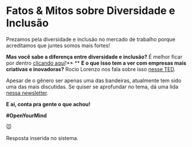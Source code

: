 # Fatos & Mitos sobre Diversidade e Inclusão

Prezamos pela diversidade e inclusão no mercado de trabalho porque acreditamos que juntes somos mais fortes!

**Mas você sabe a diferença entre diversidade e inclusão?** É melhor ficar por dentro [clicando aqui](https://www.linkedin.com/pulse/qual-diferença-entre-diversidade-e-inclusão-ricardo-sales/)!**
**
**E o que isso tem a ver com empresas mais criativas e inovadoras?** Rocio Lorenzo nos fala sobre isso [nesse TED](https://www.ted.com/talks/rocio_lorenzo_want_a_more_innovative_company_hire_more_women/transcript?language=pt-br).

Apesar de o gênero ser apenas uma das bandeiras, atualmente tem sido uma das mais discutidas. Se quiser se aprofundar no tema, dá uma lida [nessa newsletter](https://mailchi.mp/673bf7ad1c49/estamos-aqui?e=8095f646df).

**E ai, conta pra gente o que achou!** 



**#OpenYourMind**



:mouse:

Resposta inserida no sistema.

